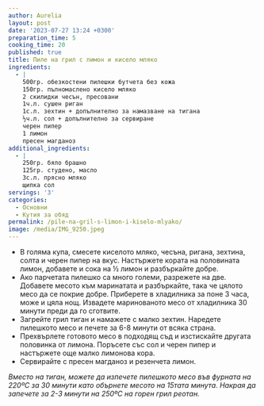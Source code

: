 ```yaml
---
author: Aurelia
layout: post
date: '2023-07-27 13:24 +0300'
preparation_time: 5
cooking_time: 20
published: true
title: Пиле на грил с лимон и киселo мляко
ingredients:
  - |
    500гр. обезкостени пилешки бутчета без кожа
    150гр. пълномаслено кисело мляко
    2 скилидки чесън, пресовани
    1ч.л. сушен риган
    1с.л. зехтин + допълнително за намазване на тигана
    ½ч.л. сол + допълнително за сервиране
    черен пипер
    1 лимон
    пресен магданоз
additional_ingredients:
  - |
    250гр. бяло брашно
    125гр. студено, масло 
    3с.л. прясно мляко
    щипка сол
servings: '3'
categories:
  - Основни
  - Кутия за обяд
permalink: /pile-na-gril-s-limon-i-kiselo-mlyako/
image: /media/IMG_9250.jpeg
---
```

- В голяма купа, смесете киселото мляко, чесъна, ригана, зехтина, солта и черен пипер на вкус. Настържете кората на половината лимон, добавете и сока на ½ лимон и разбъркайте добре. 
- Ако парчетата пилешко са много големи, разрежете на две. Добавете месото към маринатата и разбъркайте, така че цялото месо да се покрие добре. Приберете в хладилника за поне 3 часа, може и цяла нощ. Извадете маринованото месо от хладилника 30 минути преди да го сготвите.
- Загрейте грил тиган и намажете с малко зехтин. Наредете пилешкото месо и печете за 6-8 минути от всяка страна.
- Прехвърлете готовото месо в подходящ съд и изстискайте другата половинка от лимона. Поръсете със сол и черен пипер и настържете още малко лимонова кора. 
- Сервирайте с пресен магданоз и резенчета лимон.



_Вместо на тиган, можете да изпечете пилешкото месо във фурната на 220ºС за 30 минути като обърнете месото на 15тата минута. Накрая да запечете за 2-3 минути на 250ºС на горен грил реотан._